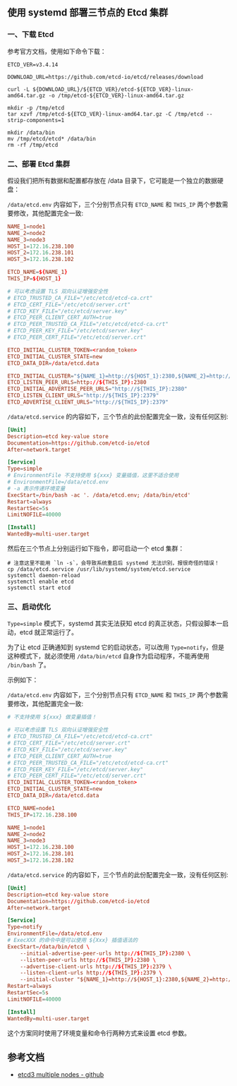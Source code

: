 ## 使用 systemd 部署三节点的 Etcd 集群


### 一、下载 Etcd

参考官方文档，使用如下命令下载：
```shell
ETCD_VER=v3.4.14

DOWNLOAD_URL=https://github.com/etcd-io/etcd/releases/download

curl -L ${DOWNLOAD_URL}/${ETCD_VER}/etcd-${ETCD_VER}-linux-amd64.tar.gz -o /tmp/etcd-${ETCD_VER}-linux-amd64.tar.gz

mkdir -p /tmp/etcd
tar xzvf /tmp/etcd-${ETCD_VER}-linux-amd64.tar.gz -C /tmp/etcd --strip-components=1

mkdir /data/bin
mv /tmp/etcd/etcd* /data/bin
rm -rf /tmp/etcd
```

### 二、部署 Etcd 集群

假设我们把所有数据和配置都存放在 /data 目录下，它可能是一个独立的数据硬盘：


`/data/etcd.env` 内容如下，三个分别节点只有 `ETCD_NAME` 和 `THIS_IP` 两个参数需要修改，其他配置完全一致:

```conf
NAME_1=node1
NAME_2=node2
NAME_3=node3
HOST_1=172.16.238.100
HOST_2=172.16.238.101
HOST_3=172.16.238.102

ETCD_NAME=${NAME_1}
THIS_IP=${HOST_1}

# 可以考虑设置 TLS 双向认证增强安全性
# ETCD_TRUSTED_CA_FILE="/etc/etcd/etcd-ca.crt"
# ETCD_CERT_FILE="/etc/etcd/server.crt"
# ETCD_KEY_FILE="/etc/etcd/server.key"
# ETCD_PEER_CLIENT_CERT_AUTH=true
# ETCD_PEER_TRUSTED_CA_FILE="/etc/etcd/etcd-ca.crt"
# ETCD_PEER_KEY_FILE="/etc/etcd/server.key"
# ETCD_PEER_CERT_FILE="/etc/etcd/server.crt"

ETCD_INITIAL_CLUSTER_TOKEN=<random_token>
ETCD_INITIAL_CLUSTER_STATE=new
ETCD_DATA_DIR=/data/etcd.data

ETCD_INITIAL_CLUSTER="${NAME_1}=http://${HOST_1}:2380,${NAME_2}=http://${HOST_2}:2380,${NAME_3}=http://${HOST_3}:2380" 
ETCD_LISTEN_PEER_URLS=http://${THIS_IP}:2380
ETCD_INITIAL_ADVERTISE_PEER_URLS="http://${THIS_IP}:2380"
ETCD_LISTEN_CLIENT_URLS="http://${THIS_IP}:2379"
ETCD_ADVERTISE_CLIENT_URLS="http://${THIS_IP}:2379"
```


`/data/etcd.service` 的内容如下，三个节点的此份配置完全一致，没有任何区别:

```conf
[Unit]
Description=etcd key-value store
Documentation=https://github.com/etcd-io/etcd
After=network.target

[Service]
Type=simple
# EnvironmentFile 不支持使用 ${xxx} 变量插值，这里不适合使用
# EnvironmentFile=/data/etcd.env
# -a 表示传递环境变量
ExecStart=/bin/bash -ac '. /data/etcd.env; /data/bin/etcd'
Restart=always
RestartSec=5s
LimitNOFILE=40000

[Install]
WantedBy=multi-user.target
```

然后在三个节点上分别运行如下指令，即可启动一个 etcd 集群：

```shell
# 注意这里不能用 `ln -s`，会导致系统重启后 systemd 无法识别，报很奇怪的错误！
cp /data/etcd.service /usr/lib/systemd/system/etcd.service
systemctl daemon-reload
systemctl enable etcd
systemctl start etcd
```


### 三、启动优化

`Type=simple` 模式下，systemd 其实无法获知 etcd 的真正状态，只假设脚本一启动，etcd 就正常运行了。

为了让 etcd 正确通知到 systemd 它的启动状态，可以改用 `Type=notify`，但是这种模式下，就必须使用 `/data/bin/etcd` 自身作为启动程序，不能再使用 `/bin/bash` 了。

示例如下：


`/data/etcd.env` 内容如下，三个分别节点只有 `ETCD_NAME` 和 `THIS_IP` 两个参数需要修改，其他配置完全一致:

```conf
# 不支持使用 ${xxx} 做变量插值！

# 可以考虑设置 TLS 双向认证增强安全性
# ETCD_TRUSTED_CA_FILE="/etc/etcd/etcd-ca.crt"
# ETCD_CERT_FILE="/etc/etcd/server.crt"
# ETCD_KEY_FILE="/etc/etcd/server.key"
# ETCD_PEER_CLIENT_CERT_AUTH=true
# ETCD_PEER_TRUSTED_CA_FILE="/etc/etcd/etcd-ca.crt"
# ETCD_PEER_KEY_FILE="/etc/etcd/server.key"
# ETCD_PEER_CERT_FILE="/etc/etcd/server.crt"
ETCD_INITIAL_CLUSTER_TOKEN=<random_token>
ETCD_INITIAL_CLUSTER_STATE=new
ETCD_DATA_DIR=/data/etcd.data

ETCD_NAME=node1
THIS_IP=172.16.238.100

NAME_1=node1
NAME_2=node2
NAME_3=node3
HOST_1=172.16.238.100
HOST_2=172.16.238.101
HOST_3=172.16.238.102
```


`/data/etcd.service` 的内容如下，三个节点的此份配置完全一致，没有任何区别:

```conf
[Unit]
Description=etcd key-value store
Documentation=https://github.com/etcd-io/etcd
After=network.target

[Service]
Type=notify
EnvironmentFile=/data/etcd.env
# ExecXXX 的命令中是可以使用 ${Xxx} 插值语法的
ExecStart=/data/bin/etcd \
    --initial-advertise-peer-urls http://${THIS_IP}:2380 \
    --listen-peer-urls http://${THIS_IP}:2380 \
    --advertise-client-urls http://${THIS_IP}:2379 \
    --listen-client-urls http://${THIS_IP}:2379 \
    --initial-cluster "${NAME_1}=http://${HOST_1}:2380,${NAME_2}=http://${HOST_2}:2380,${NAME_3}=http://${HOST_3}:2380"
Restart=always
RestartSec=5s
LimitNOFILE=40000

[Install]
WantedBy=multi-user.target
```

这个方案同时使用了环境变量和命令行两种方式来设置 etcd 参数。

## 参考文档

- [etcd3 multiple nodes - github](https://github.com/etcd-io/etcd/blob/master/contrib/systemd/etcd3-multinode/README.md)
